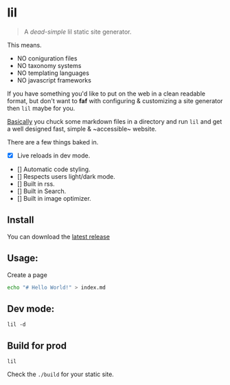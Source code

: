 # lil

> A *dead-simple* lil static site generator.

This means.

* NO coniguration files
* NO taxonomy systems
* NO templating languages
* NO javascript frameworks

If you have something you'd like to put on the web in a clean readable format, but don't want to **faf** with configuring & customizing a site generator then `lil` maybe for you.

[Basically](Basically) you chuck some markdown files in a directory and run `lil` and get a well designed fast, simple & ~accessible~ website.

There are a few things baked in.

- [x] Live reloads in dev mode.
- [] Automatic code styling.
- [] Respects users light/dark mode.
- [] Built in rss.
- [] Built in Search.
- [] Built in image optimizer.

## Install

You can download the [latest release](https://github.com/hobochild/lil/releases)

## Usage:

Create a page

```bash
echo "# Hello World!" > index.md
```

## Dev mode:

```
lil -d
```

## Build for prod

```
lil
```

Check the `./build` for your static site.
